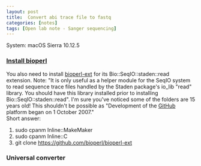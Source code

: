 ```yaml
---
layout: post
title:  Convert abi trace file to fastq
categories: [notes]
tags: [Open lab note - Sanger sequencing]
---
```


System: macOS Sierra 10.12.5
### [Install bioperl](http://bioperl.org/INSTALL.html)
You also need to install [bioperl-ext](https://github.com/bioperl/bioperl-ext) for its Bio::SeqIO::staden::read extension. Note: "It is only useful as a helper module for the SeqIO system to read sequence trace files handled by the Staden package's io_lib "read" library. You should have this library installed prior to installing Bio::SeqIO::staden::read". I'm sure you've noticed some of the folders are 15 years old! This shouldn't be possible as "Development of the [GitHub](https://en.wikipedia.org/wiki/GitHub) platform began on 1 October 2007."   
Short answer:  
1. sudo cpanm Inline::MakeMaker  
2. sudo cpanm Inline::C  
3. git clone https://github.com/bioperl/bioperl-ext
### Universal converter

